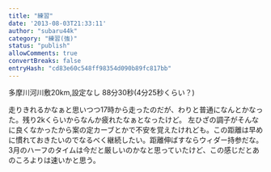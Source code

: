```yaml
---
title: "練習"
date: '2013-08-03T21:33:11'
author: "subaru44k"
category: "練習(強)"
status: "publish"
allowComments: true
convertBreaks: false
entryHash: "cd83e60c548ff98354d090b89fc817bb"
---
```

多摩川河川敷20km,設定なし
88分30秒(4分25秒くらい？)

走りきれるかなぁと思いつつ17時から走ったのだが、わりと普通になんとかなった。残り2kくらいからなんか疲れたなぁとなったけど。
左ひざの調子がそんなに良くなかったから案の定カーブとかで不安を覚えたけれども。この距離は早めに慣れておきたいのでなるべく継続したい。距離伸ばすならウィダー持参だな。
3月のハーフのタイムは今だと厳しいのかなと思っていたけど、この感じだとあのころよりは速いかと思う。
